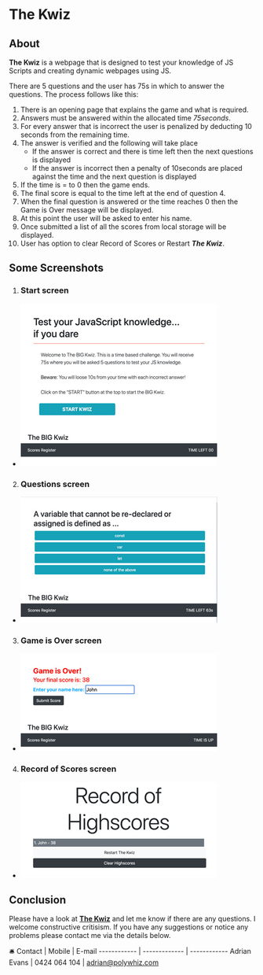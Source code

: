 # The Kwiz

## About
**The Kwiz** is a webpage that is designed to test your knowledge of JS Scripts and creating dynamic webpages using JS.

There are 5 questions and the user has 75s in which to answer the questions. The process follows like this:

1. There is an opening page that explains the game and what is required. 
2. Answers must be answered within the allocated time _75seconds_.
3. For every answer that is incorrect the user is penalized by deducting 10 seconds from the remaining time.
4. The answer is verified and the following will take place
    * If the answer is correct and there is time left then the next questions is displayed
    * If the answer is incorrect then a penalty of 10seconds are placed against the time and the next question is displayed
5. If the time is = to 0 then the game ends.
6. The final score is equal to the time left at the end of question 4.
7. When the final question is answered or the time reaches 0 then the Game is Over message will be displayed. 
8. At this point the user will be asked to enter his name. 
9. Once submitted a list of all the scores from local storage will be displayed. 
10. User has option to clear Record of Scores or Restart ***The Kwiz***.


## Some Screenshots

1. ### Start screen
  * ![Image of Start screen](https://github.com/AdrianMEvans/JS_Code_Quiz/blob/main/assets/Kwiz_Start.jpg?raw=true)
2. ### Questions screen
  * ![Image of Questions screen](https://github.com/AdrianMEvans/JS_Code_Quiz/blob/main/assets/Kwiz_Questions.jpg?raw=true)
3. ### Game is Over screen 
  * ![Image of Game is Over screen](https://github.com/AdrianMEvans/JS_Code_Quiz/blob/main/assets/Kwiz_Game_Over.jpg?raw=true)
4. ### Record of Scores screen
  * ![Image of Screen with Scores](https://github.com/AdrianMEvans/JS_Code_Quiz/blob/main/assets/Kwiz_Recording_of_Scores.jpg?raw=true)

## Conclusion
Please have a look at **[The Kwiz](https://adrianmevans.github.io/JS_Code_Quiz/)** and let me know if there are any questions. I welcome constructive critisism. If you have any suggestions or notice any problems please contact me via the details below.

:bellhop_bell: 
Contact | Mobile | E-mail
------------ | ------------- | ------------
Adrian Evans | 0424 064 104 | adrian@polywhiz.com


